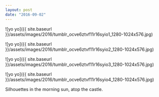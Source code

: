 ```yaml
---
layout: post
date: "2016-09-02"
---
```


![yo yo]({{ site.baseurl }}/assets/images/2016/tumblr_ocve6ztvf11r16syio1_1280-1024x576.jpg)

![yo yo]({{ site.baseurl }}/assets/images/2016/tumblr_ocve6ztvf11r16syio2_1280-1024x576.jpg)

![yo yo]({{ site.baseurl }}/assets/images/2016/tumblr_ocve6ztvf11r16syio3_1280-1024x576.jpg)

![yo yo]({{ site.baseurl }}/assets/images/2016/tumblr_ocve6ztvf11r16syio4_1280-1024x576.jpg)

Silhouettes in the morning sun, atop the castle.

